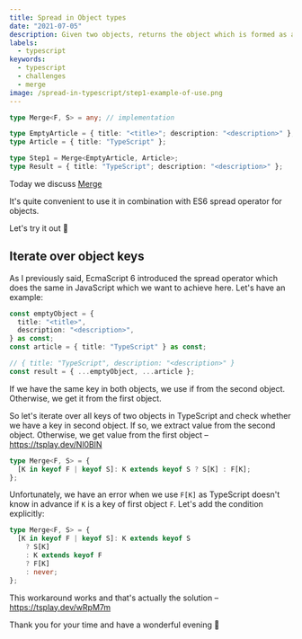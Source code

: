 ```yaml
---
title: Spread in Object types
date: "2021-07-05"
description: Given two objects, returns the object which is formed as a spread of two objects
labels:
  - typescript
keywords:
  - typescript
  - challenges
  - merge
image: /spread-in-typescript/step1-example-of-use.png
---
```


```typescript title=Example of Merge use
type Merge<F, S> = any; // implementation

type EmptyArticle = { title: "<title>"; description: "<description>" };
type Article = { title: "TypeScript" };

type Step1 = Merge<EmptyArticle, Article>;
type Result = { title: "TypeScript"; description: "<description>" };
```

Today we discuss [Merge](https://github.com/type-challenges/type-challenges/blob/master/questions/599-medium-merge/README.md)

It's quite convenient to use it in combination with ES6 spread operator for objects.

Let's try it out 🚀

## Iterate over object keys

As I previously said, EcmaScript 6 introduced the spread operator which does the same in JavaScript which we want to achieve here. Let's have an example:

```typescript Spread in JavaScript
const emptyObject = {
  title: "<title>",
  description: "<description>",
} as const;
const article = { title: "TypeScript" } as const;

// { title: "TypeScript", description: "<description>" }
const result = { ...emptyObject, ...article };
```

If we have the same key in both objects, we use if from the second object. Otherwise, we get it from the first object.

So let's iterate over all keys of two objects in TypeScript and check whether we have a key in second object. If so, we extract value from the second object. Otherwise, we get value from the first object – https://tsplay.dev/Nl0BlN

```typescript title=Merge, version 1
type Merge<F, S> = {
  [K in keyof F | keyof S]: K extends keyof S ? S[K] : F[K];
};
```

Unfortunately, we have an error when we use `F[K]` as TypeScript doesn't know in advance if `K` is a key of first object `F`. Let's add the condition explicitly:

```typescript title=Merge, final version
type Merge<F, S> = {
  [K in keyof F | keyof S]: K extends keyof S
    ? S[K]
    : K extends keyof F
    ? F[K]
    : never;
};
```

This workaround works and that's actually the solution – https://tsplay.dev/wRpM7m

Thank you for your time and have a wonderful evening 🌇
